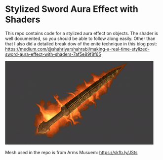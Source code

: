 Stylized Sword Aura Effect with Shaders
=================

This repo contains code for a stylized aura effect on objects. The shader is well documented, so you should be able to follow along easily. Other than that I also did a detailed break dow 
of the enite technique in this blog post: https://medium.com/@shahriyarshahrabi/making-a-real-time-stylized-sword-aura-effect-with-shaders-7af5e89f8f65


![screenshot](documentation/SwordAira.gif)


Mesh used in the repo is from Arms Musuem: https://skfb.ly/JSts



